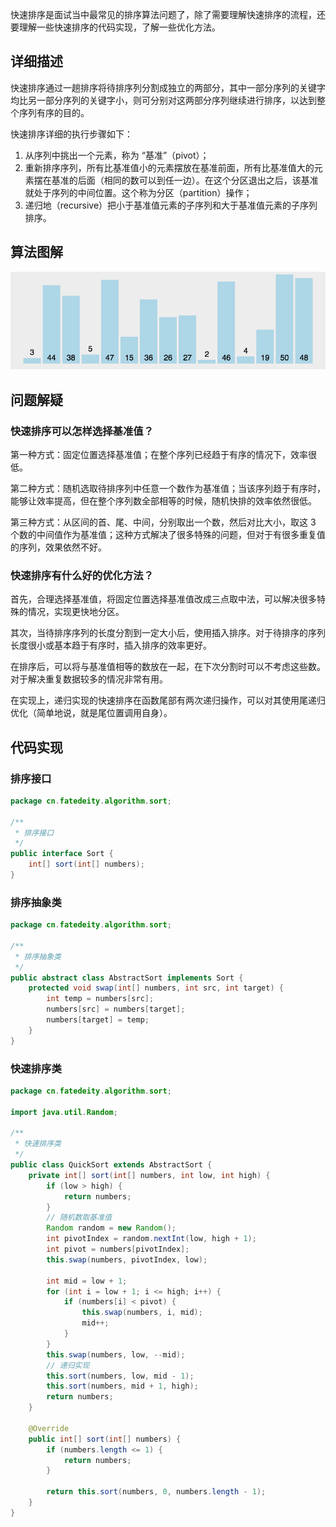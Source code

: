 
快速排序是面试当中最常见的排序算法问题了，除了需要理解快速排序的流程，还要理解一些快速排序的代码实现，了解一些优化方法。

<!--more-->

## 详细描述

快速排序通过一趟排序将待排序列分割成独立的两部分，其中一部分序列的关键字均比另一部分序列的关键字小，则可分别对这两部分序列继续进行排序，以达到整个序列有序的目的。

快速排序详细的执行步骤如下：

1. 从序列中挑出一个元素，称为 “基准”（pivot）；
2. 重新排序序列，所有比基准值小的元素摆放在基准前面，所有比基准值大的元素摆在基准的后面（相同的数可以到任一边）。在这个分区退出之后，该基准就处于序列的中间位置。这个称为分区（partition）操作；
3. 递归地（recursive）把小于基准值元素的子序列和大于基准值元素的子序列排序。

## 算法图解

![快速排序](assets/快速排序.gif)

## 问题解疑

### 快速排序可以怎样选择基准值？

第一种方式：固定位置选择基准值；在整个序列已经趋于有序的情况下，效率很低。

第二种方式：随机选取待排序列中任意一个数作为基准值；当该序列趋于有序时，能够让效率提高，但在整个序列数全部相等的时候，随机快排的效率依然很低。

第三种方式：从区间的首、尾、中间，分别取出一个数，然后对比大小，取这 3 个数的中间值作为基准值；这种方式解决了很多特殊的问题，但对于有很多重复值的序列，效果依然不好。

### 快速排序有什么好的优化方法？

首先，合理选择基准值，将固定位置选择基准值改成三点取中法，可以解决很多特殊的情况，实现更快地分区。

其次，当待排序序列的长度分割到一定大小后，使用插入排序。对于待排序的序列长度很小或基本趋于有序时，插入排序的效率更好。

在排序后，可以将与基准值相等的数放在一起，在下次分割时可以不考虑这些数。对于解决重复数据较多的情况非常有用。

在实现上，递归实现的快速排序在函数尾部有两次递归操作，可以对其使用尾递归优化（简单地说，就是尾位置调用自身）。

## 代码实现

### 排序接口

```java
package cn.fatedeity.algorithm.sort;

/**
 * 排序接口
 */
public interface Sort {
    int[] sort(int[] numbers);
}
```

### 排序抽象类

```java
package cn.fatedeity.algorithm.sort;

/**
 * 排序抽象类
 */
public abstract class AbstractSort implements Sort {
    protected void swap(int[] numbers, int src, int target) {
        int temp = numbers[src];
        numbers[src] = numbers[target];
        numbers[target] = temp;
    }
}
```

### 快速排序类

```java
package cn.fatedeity.algorithm.sort;

import java.util.Random;

/**
 * 快速排序类
 */
public class QuickSort extends AbstractSort {
    private int[] sort(int[] numbers, int low, int high) {
        if (low > high) {
            return numbers;
        }
        // 随机数取基准值
        Random random = new Random();
        int pivotIndex = random.nextInt(low, high + 1);
        int pivot = numbers[pivotIndex];
        this.swap(numbers, pivotIndex, low);

        int mid = low + 1;
        for (int i = low + 1; i <= high; i++) {
            if (numbers[i] < pivot) {
                this.swap(numbers, i, mid);
                mid++;
            }
        }
        this.swap(numbers, low, --mid);
        // 递归实现
        this.sort(numbers, low, mid - 1);
        this.sort(numbers, mid + 1, high);
        return numbers;
    }

    @Override
    public int[] sort(int[] numbers) {
        if (numbers.length <= 1) {
            return numbers;
        }

        return this.sort(numbers, 0, numbers.length - 1);
    }
}
```

